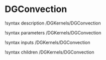 <!-- MOOSE Documentation Stub: Remove this when content is added. -->

# DGConvection
!syntax description /DGKernels/DGConvection

!syntax parameters /DGKernels/DGConvection

!syntax inputs /DGKernels/DGConvection

!syntax children /DGKernels/DGConvection
